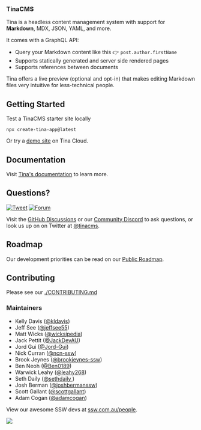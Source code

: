 ### TinaCMS

Tina is a headless content management system with support for **Markdown**, MDX, JSON, YAML, and more.

It comes with a GraphQL API:

- Query your Markdown content like this 👉 `post.author.firstName`
- Supports statically generated and server side rendered pages
- Supports references between documents

Tina offers a live preview (optional and opt-in) that makes editing Markdown files very intuitive for less-technical people.

## Getting Started

Test a TinaCMS starter site locally

```
npx create-tina-app@latest
```

Or try a [demo site](https://app.tina.io/quickstart) on Tina Cloud.

## Documentation

Visit [Tina's documentation](https://tina.io/docs/) to learn more.

## Questions?

[![Tweet](https://img.shields.io/twitter/url/http/shields.io.svg?style=social)](https://twitter.com/intent/tweet?url=https%3A%2F%2Ftinacms.org&text=I%20just%20checked%20out%20@tinacms%20on%20GitHub%20and%20it%20is%20sweet%21&hashtags=TinaCMS%2Cjamstack%2Cheadlesscms)
[![Forum](https://shields.io/github/discussions/tinacms/tinacms)](https://github.com/tinacms/tinacms/discussions)

Visit the [GitHub Discussions](https://github.com/tinacms/tinacms/discussions) or our [Community Discord](https://discord.com/invite/zumN63Ybpf) to ask questions, or look us up on on Twitter at [@tinacms](https://twitter.com/tinacms).

<!-- ## Changelog

Check the [CHANGELOG](./CHANGELOG.md) for the latest updates to TinaCMS.  -->

## Roadmap

Our development priorities can be read on our [Public Roadmap](https://tina.io/roadmap/).

## Contributing

Please see our [./CONTRIBUTING.md](https://github.com/tinacms/tinacms/blob/main/CONTRIBUTING.md)

### Maintainers

- Kelly Davis ([@kldavis](https://github.com/kldavis4))
- Jeff See ([@jeffsee55](https://github.com/jeffsee55))
- Matt Wicks ([@wicksipedia](https://github.com/wicksipedia))
- Jack Pettit ([@JackDevAU](https://github.com/JackDevAU))
- Jord Gui ([@Jord-Gui](https://github.com/Jord-Gui))
- Nick Curran ([@ncn-ssw](https://github.com/ncn-ssw))
- Brook Jeynes ([@brookjeynes-ssw](https://github.com/brookjeynes-ssw))
- Ben Neoh ([@Ben0189](https://github.com/Ben0189))
- Warwick Leahy ([@leahy268](https://github.com/leahy268))
- Seth Daily ([@sethdaily ](https://github.com/sethdaily))
- Josh Berman ([@joshbermanssw](https://github.com/joshbermanssw))
- Scott Gallant ([@scottgallant](https://github.com/scottgallant))
- Adam Cogan ([@adamcogan](https://github.com/adamcogan))

View our awesome SSW devs at [ssw.com.au/people](https://www.ssw.com.au/people/?skill=%F0%9F%A6%99-TinaCMS).

![](https://res.cloudinary.com/forestry-demo/image/upload/h_85/v1573167387/Favicon.png)
